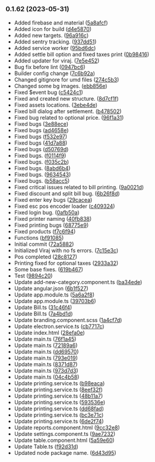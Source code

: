 ## <small>0.1.62 (2023-05-31)</small>

* Added firebase and material ([5a8afcf](https://github.com/swayambhu-innovations/Packages/commit/5a8afcf))
* Added icon for build ([d4e5870](https://github.com/swayambhu-innovations/Packages/commit/d4e5870))
* Added new targets. ([96a916c](https://github.com/swayambhu-innovations/Packages/commit/96a916c))
* Added sentry tracking. ([937dd51](https://github.com/swayambhu-innovations/Packages/commit/937dd51))
* Added service worker ([95bd6dc](https://github.com/swayambhu-innovations/Packages/commit/95bd6dc))
* Added settle bill option and fixed taxes print ([0b98416](https://github.com/swayambhu-innovations/Packages/commit/0b98416))
* Added updater for viraj. ([7e5e452](https://github.com/swayambhu-innovations/Packages/commit/7e5e452))
* Bug fix before lint ([0947bc6](https://github.com/swayambhu-innovations/Packages/commit/0947bc6))
* Builder config change ([7c6b92a](https://github.com/swayambhu-innovations/Packages/commit/7c6b92a))
* Changed gitignore for umd files ([274c5b3](https://github.com/swayambhu-innovations/Packages/commit/274c5b3))
* Changed some bg images. ([ebb856e](https://github.com/swayambhu-innovations/Packages/commit/ebb856e))
* Fixed $event bug ([c5424c1](https://github.com/swayambhu-innovations/Packages/commit/c5424c1))
* Fixed and created new structure. ([8d7cf1f](https://github.com/swayambhu-innovations/Packages/commit/8d7cf1f))
* Fixed assets locations. ([3ebe4de](https://github.com/swayambhu-innovations/Packages/commit/3ebe4de))
* Fixed bill dialog after settlement. ([b478502](https://github.com/swayambhu-innovations/Packages/commit/b478502))
* Fixed bug related to optional price. ([96f1a31](https://github.com/swayambhu-innovations/Packages/commit/96f1a31))
* Fixed bugs ([3e88ece](https://github.com/swayambhu-innovations/Packages/commit/3e88ece))
* Fixed bugs ([ad4658e](https://github.com/swayambhu-innovations/Packages/commit/ad4658e))
* Fixed bugs ([f532e97](https://github.com/swayambhu-innovations/Packages/commit/f532e97))
* Fixed bugs ([41d7a88](https://github.com/swayambhu-innovations/Packages/commit/41d7a88))
* Fixed bugs ([d50769d](https://github.com/swayambhu-innovations/Packages/commit/d50769d))
* Fixed bugs. ([f0114f9](https://github.com/swayambhu-innovations/Packages/commit/f0114f9))
* Fixed bugs. ([f035c2b](https://github.com/swayambhu-innovations/Packages/commit/f035c2b))
* Fixed bugs. ([8abd6b4](https://github.com/swayambhu-innovations/Packages/commit/8abd6b4))
* Fixed bugs. ([9634543](https://github.com/swayambhu-innovations/Packages/commit/9634543))
* Fixed bugs. ([b58acc5](https://github.com/swayambhu-innovations/Packages/commit/b58acc5))
* Fixed critical issues related to bill printing. ([9a0021d](https://github.com/swayambhu-innovations/Packages/commit/9a0021d))
* Fixed discount and split bill bug. ([6b26f8d](https://github.com/swayambhu-innovations/Packages/commit/6b26f8d))
* Fixed enter key bugs ([29cacea](https://github.com/swayambhu-innovations/Packages/commit/29cacea))
* Fixed esc pos encoder loader ([c409324](https://github.com/swayambhu-innovations/Packages/commit/c409324))
* Fixed login bug. ([0afb50a](https://github.com/swayambhu-innovations/Packages/commit/0afb50a))
* Fixed printer naming ([40fb838](https://github.com/swayambhu-innovations/Packages/commit/40fb838))
* Fixed printing bugs ([68775e9](https://github.com/swayambhu-innovations/Packages/commit/68775e9))
* Fixed products ([f7c6f94](https://github.com/swayambhu-innovations/Packages/commit/f7c6f94))
* Functions ([bf91085](https://github.com/swayambhu-innovations/Packages/commit/bf91085))
* Initial commit ([72a5882](https://github.com/swayambhu-innovations/Packages/commit/72a5882))
* Initialized Viraj with no fs errors. ([7c15e3c](https://github.com/swayambhu-innovations/Packages/commit/7c15e3c))
* Pos completed ([28c8127](https://github.com/swayambhu-innovations/Packages/commit/28c8127))
* Printing fixed for optional taxes ([2933a32](https://github.com/swayambhu-innovations/Packages/commit/2933a32))
* Some base fixes. ([619b467](https://github.com/swayambhu-innovations/Packages/commit/619b467))
* Test ([9894c20](https://github.com/swayambhu-innovations/Packages/commit/9894c20))
* Update add-new-category.component.ts ([ba34ede](https://github.com/swayambhu-innovations/Packages/commit/ba34ede))
* Update angular.json ([6b1f527](https://github.com/swayambhu-innovations/Packages/commit/6b1f527))
* Update app.module.ts ([5a6a2f8](https://github.com/swayambhu-innovations/Packages/commit/5a6a2f8))
* Update app.module.ts ([39703b6](https://github.com/swayambhu-innovations/Packages/commit/39703b6))
* Update Bill.ts ([31c46f4](https://github.com/swayambhu-innovations/Packages/commit/31c46f4))
* Update Bill.ts ([7a4bd1d](https://github.com/swayambhu-innovations/Packages/commit/7a4bd1d))
* Update branding.component.scss ([1a4cf7d](https://github.com/swayambhu-innovations/Packages/commit/1a4cf7d))
* Update electron.service.ts ([cb7717c](https://github.com/swayambhu-innovations/Packages/commit/cb7717c))
* Update index.html ([28efa0e](https://github.com/swayambhu-innovations/Packages/commit/28efa0e))
* Update main.ts ([76f1a45](https://github.com/swayambhu-innovations/Packages/commit/76f1a45))
* Update main.ts ([72189a6](https://github.com/swayambhu-innovations/Packages/commit/72189a6))
* Update main.ts ([dd69570](https://github.com/swayambhu-innovations/Packages/commit/dd69570))
* Update main.ts ([793e019](https://github.com/swayambhu-innovations/Packages/commit/793e019))
* Update main.ts ([8371d87](https://github.com/swayambhu-innovations/Packages/commit/8371d87))
* Update main.ts ([973d7d3](https://github.com/swayambhu-innovations/Packages/commit/973d7d3))
* Update main.ts ([04c4b58](https://github.com/swayambhu-innovations/Packages/commit/04c4b58))
* Update printing.service.ts ([b98eaca](https://github.com/swayambhu-innovations/Packages/commit/b98eaca))
* Update printing.service.ts ([8eef32f](https://github.com/swayambhu-innovations/Packages/commit/8eef32f))
* Update printing.service.ts ([48b11a7](https://github.com/swayambhu-innovations/Packages/commit/48b11a7))
* Update printing.service.ts ([593536e](https://github.com/swayambhu-innovations/Packages/commit/593536e))
* Update printing.service.ts ([dd68fad](https://github.com/swayambhu-innovations/Packages/commit/dd68fad))
* Update printing.service.ts ([bc3e71c](https://github.com/swayambhu-innovations/Packages/commit/bc3e71c))
* Update printing.service.ts ([6de2f74](https://github.com/swayambhu-innovations/Packages/commit/6de2f74))
* Update reports.component.html ([9cc32e8](https://github.com/swayambhu-innovations/Packages/commit/9cc32e8))
* Update settings.component.ts ([9ae7232](https://github.com/swayambhu-innovations/Packages/commit/9ae7232))
* Update table.component.html ([5a59e60](https://github.com/swayambhu-innovations/Packages/commit/5a59e60))
* Update Table.ts ([f92d31d](https://github.com/swayambhu-innovations/Packages/commit/f92d31d))
* Updated node package name. ([6d43d95](https://github.com/swayambhu-innovations/Packages/commit/6d43d95))



